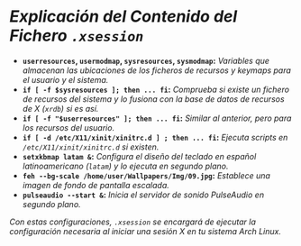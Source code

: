 <!-- Autor: Daniel Benjamin Perez Morales -->
<!-- GitHub: https://github.com/DanielBenjaminPerezMoralesDev13 -->
<!-- Gitlab: https://gitlab.com/DanielBenjaminPerezMoralesDev13 -->
<!-- Correo electrónico: danielperezdev@proton.me -->

# ***Explicación del Contenido del Fichero `.xsession`***

- **`userresources`, `usermodmap`, `sysresources`, `sysmodmap`:** *Variables que almacenan las ubicaciones de los ficheros de recursos y keymaps para el usuario y el sistema.*
- **`if [ -f $sysresources ]; then ... fi`:** *Comprueba si existe un fichero de recursos del sistema y lo fusiona con la base de datos de recursos de X (`xrdb`) si es así.*
- **`if [ -f "$userresources" ]; then ... fi`:** *Similar al anterior, pero para los recursos del usuario.*
- **`if [ -d /etc/X11/xinit/xinitrc.d ] ; then ... fi`:** *Ejecuta scripts en `/etc/X11/xinit/xinitrc.d` si existen.*
- **`setxkbmap latam &`:** *Configura el diseño del teclado en español latinoamericano (`latam`) y lo ejecuta en segundo plano.*
- **`feh --bg-scale /home/user/Wallpapers/Img/09.jpg`:** *Establece una imagen de fondo de pantalla escalada.*
- **`pulseaudio --start &`:** *Inicia el servidor de sonido PulseAudio en segundo plano.*

*Con estas configuraciones, `.xsession` se encargará de ejecutar la configuración necesaria al iniciar una sesión X en tu sistema Arch Linux.*
